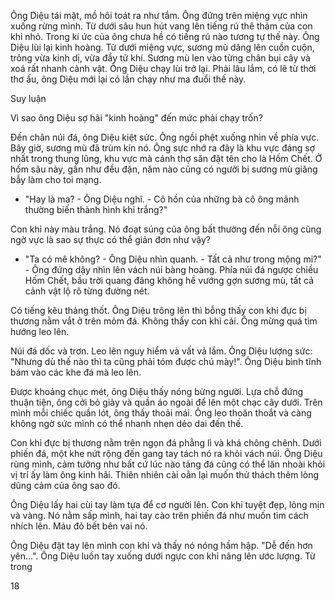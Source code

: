Ông Diệu tái mặt, mồ hôi toát ra như tắm. Ông đứng trên miệng vực nhìn xuống rừng mình. Từ dưới sâu hun hút vang lên tiếng rú thê thảm của con khỉ nhỏ. Trong kí ức của ông chưa hề có tiếng rú nào tương tự thế này. Ông Diệu lùi lại kinh hoàng. Từ dưới miệng vực, sương mù dâng lên cuồn cuộn, trông vừa kinh dị, vừa đầy tử khí. Sương mù len vào từng chân bụi cây và xoá rất nhanh cảnh vật. Ông Diệu chạy lùi trở lại. Phải lâu lắm, có lẽ từ thời thơ ấu, ông Diệu mới lại có lần chạy như ma đuổi thế này.

Suy luận

Vì sao ông Diệu sợ hãi "kinh hoàng" đến mức phải chạy trốn?

Đến chân núi đá, ông Diệu kiệt sức. Ông ngồi phệt xuống nhìn về phía vực. Bây giờ, sương mù đã trùm kín nó. Ông sực nhớ ra đây là khu vực đáng sợ nhất trong thung lũng, khu vực mà cánh thợ săn đặt tên cho là Hốm Chết. Ở hốm sâu này, gần như đều đặn, năm nào cũng có người bị sương mù giăng bẫy làm cho toi mạng.

- "Hay là ma? - Ông Diệu nghĩ. - Cô hồn của những bà cô ông mãnh thường biến thành hình khỉ trắng?"

Con khỉ này màu trắng. Nó đoạt súng của ông bất thường đến nỗi ông cũng ngờ vực là sao sự thực có thể giản đơn như vậy?

- "Ta có mê không? - Ông Diệu nhìn quanh. - Tất cả như trong mộng mi?" - Ông đứng dậy nhìn lên vách núi bàng hoàng. Phía núi đá ngược chiều Hốm Chết, bầu trời quang đãng không hề vướng gợn sương mù, tất cả cảnh vật lộ rõ từng đường nét.

Có tiếng kêu thảng thốt. Ông Diệu trông lên thì bỗng thấy con khỉ đực bị thương nằm vắt ở trên mỏm đá. Không thấy con khỉ cái. Ông mừng quá tìm hướng leo lên.

Núi đá dốc và trơn. Leo lên nguy hiểm và vất vả lắm. Ông Diệu lượng sức: "Nhưng dù thế nào thì ta cũng phải tóm được chú mày!". Ông Diệu bình tĩnh bám vào các khe đá mà leo lên.

Được khoảng chục mét, ông Diệu thấy nóng bừng người. Lựa chỗ đứng thuận tiện, ông cởi bỏ giày và quần áo ngoài để lên một chạc cây dưới. Trên mình mỗi chiếc quần lót, ông thấy thoải mái. Ông leo thoăn thoắt và càng không ngờ sức mình có thể nhanh nhẹn dẻo dai đến thế.

Con khỉ đực bị thương nằm trên ngọn đá phẳng lì và khá chông chênh. Dưới phiến đá, một khe nứt rộng đến gang tay tách nó ra khỏi vách núi. Ông Diệu rùng mình, cảm tưởng như bất cứ lúc nào tảng đá cũng có thể lăn nhoài khỏi vị trí ấy làm ông kinh hãi. Thiên nhiên cài oằn lại muốn thử thách thêm lòng dũng cảm của ông sao đó.

Ông Diệu lấy hai cùi tay làm tựa để cơ người lên. Con khỉ tuyệt đẹp, lông mịn và vàng. Nó nằm sấp mình, hai tay cào trên phiến đá như muốn tìm cách nhích lên. Máu đỏ bết bên vai nó.

Ông Diệu đặt tay lên mình con khỉ và thấy nó nóng hầm hập. "Dễ đến hơn yên...". Ông Diệu luồn tay xuống dưới ngực con khỉ nâng lên ước lượng. Từ trong

18